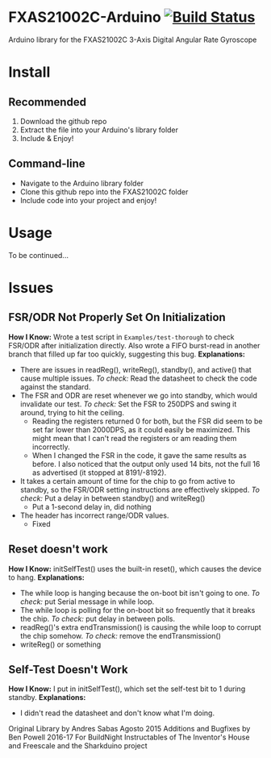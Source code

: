 FXAS21002C-Arduino [![Build Status](https://travis-ci.org/sabas1080/FXAS21002C_Arduino_Library.svg?branch=master)](https://travis-ci.org/sabas1080/FXAS21002C_Arduino_Library)
================== 

Arduino library for the FXAS21002C 3-Axis Digital Angular Rate Gyroscope
# Install

## Recommended
1. Download the github repo
2. Extract the file into your Arduino's library folder
3. Include & Enjoy!

## Command-line
* Navigate to the Arduino library folder
* Clone this github repo into the FXAS21002C folder
* Include code into your project and enjoy!

# Usage
To be continued...

# Issues

## FSR/ODR Not Properly Set On Initialization
**How I Know:** Wrote a test script in `Examples/test-thorough` to check FSR/ODR after initialization
directly. Also wrote a FIFO burst-read in another branch that filled up far too quickly, suggesting this
bug.
**Explanations:**
 * There are issues in readReg(), writeReg(), standby(), and active() that cause multiple issues.
   *To check:* Read the datasheet to check the code against the standard.
 * The FSR and ODR are reset whenever we go into standby, which would invalidate our test.
   *To check:* Set the FSR to 250DPS and swing it around, trying to hit the ceiling.
    * Reading the registers returned 0 for both, but the FSR did seem to be set far lower than 2000DPS,
      as it could easily be maximized. This might mean that I can't read the registers or am reading them
      incorrectly.
    * When I changed the FSR in the code, it gave the same results as before. I also noticed that the output
      only used 14 bits, not the full 16 as advertised (it stopped at 8191/-8192).
 * It takes a certain amount of time for the chip to go from active to standby, so the FSR/ODR setting instructions
   are effectively skipped. *To check:* Put a delay in between standby() and writeReg()
   * Put a 1-second delay in, did nothing
 * The header has incorrect range/ODR values.
   * Fixed

## Reset doesn't work
**How I Know:** initSelfTest() uses the built-in reset(), which causes the device to hang.
**Explanations:**
 * The while loop is hanging because the on-boot bit isn't going to one. *To check:* put Serial message in while
   loop.
 * The while loop is polling for the on-boot bit so frequently that it breaks the chip.
   *To check:* put delay in between polls.
 * readReg()'s extra endTransmission() is causing the while loop to corrupt the chip somehow.
   *To check:* remove the endTransmission()
 * writeReg() or something

## Self-Test Doesn't Work
**How I Know:** I put in initSelfTest(), which set the self-test bit to 1 during standby.
**Explanations:**
 * I didn't read the datasheet and don't know what I'm doing.

Original Library by Andres Sabas Agosto 2015
Additions and Bugfixes by Ben Powell 2016-17
For BuildNight Instructables of The Inventor's House and Freescale and the Sharkduino project

